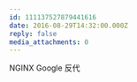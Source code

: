 ```yaml
---
id: 111137527879441616
date: 2016-08-29T14:32:00.000Z
reply: false
media_attachments: 0
---
```


NGINX Google 反代 ​​​​

